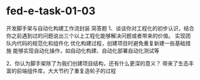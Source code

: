 # fed-e-task-01-03
开发脚手架与自动化构建工作流封装
简答题
1、谈谈你对工程化的初步认识，结合你之前遇到过的问题说出三个以上工程化能够解决问题或者带来的价值。
    实现团队内代码的规范化和组件化
    优化构建过程，创建项目时避免重复新建一些基础措施
    能够实现自动化操作，如自动化构建、自动化部署自动化测试等


2、你认为脚手架除了为我们创建项目结构，还有什么更深的意义？
    带来了生态丰富的前端组件库，大大节约了重复造轮子的过程
    